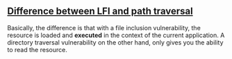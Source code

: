 <u><h2>Difference between LFI and path traversal</u></h2>

Basically, the difference is that with a file inclusion vulnerability, the resource is loaded and **executed** in the context of the current application. A directory traversal vulnerability on the other hand, only gives you the ability to read the resource.

